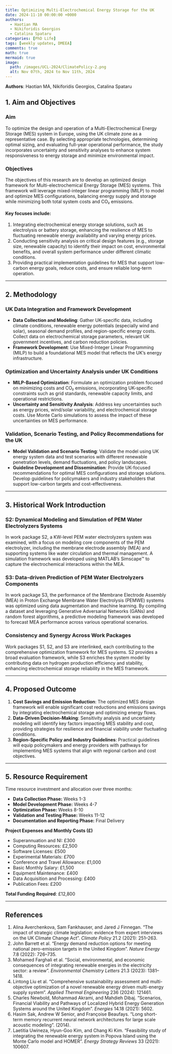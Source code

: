 ```yaml
---
title: Optimizing Multi-Electrochemical Energy Storage for the UK
date: 2024-11-10 00:00:00 +0000  
authors:  
  - Haotian MA  
  - Nikiforidis Georgios  
  - Catalina Spataru  
categories: [PhD Life]  
tags: [weekly updates, DMEEA]  
comments: true  
math: true  
mermaid: true  
image:  
  path: /images/UCL-2024/ClimatePolicy-2.png
  alt: Nov 07th, 2024 to Nov 11th, 2024  
---
```


**Authors**: Haotian MA, Nikiforidis Georgios, Catalina Spataru



## 1. Aim and Objectives

### Aim
To optimize the design and operation of a Multi-Electrochemical Energy Storage (MES) system in Europe, using the UK climate zone as a representative case. By selecting appropriate technologies, determining optimal sizing, and evaluating full-year operational performance, the study incorporates uncertainty and sensitivity analyses to enhance system responsiveness to energy storage and minimize environmental impact.

### Objectives
The objectives of this research are to develop an optimized design framework for Multi-electrochemical Energy Storage (MES) systems. This framework will leverage mixed-integer linear programming (MILP) to model and optimize MES configurations, balancing energy supply and storage while minimizing both total system costs and CO₂ emissions.

#### Key focuses include:
1. Integrating electrochemical energy storage solutions, such as electrolysis or battery storage, enhancing the resilience of MES to fluctuating renewable energy availability and varying energy prices.
2. Conducting sensitivity analysis on critical design features (e.g., storage size, renewable capacity) to identify their impact on cost, environmental benefits, and overall system performance under different climatic conditions.
3. Providing practical implementation guidelines for MES that support low-carbon energy goals, reduce costs, and ensure reliable long-term operation.

---

## 2. Methodology

### UK Data Integration and Framework Development
- **Data Collection and Modeling**: Gather UK-specific data, including climate conditions, renewable energy potentials (especially wind and solar), seasonal demand profiles, and region-specific energy costs. Collect data on electrochemical storage parameters, relevant UK government incentives, and carbon reduction policies.
- **Framework Development**: Use Mixed-Integer Linear Programming (MILP) to build a foundational MES model that reflects the UK’s energy infrastructure.

### Optimization and Uncertainty Analysis under UK Conditions
- **MILP-Based Optimization**: Formulate an optimization problem focused on minimizing costs and CO₂ emissions, incorporating UK-specific constraints such as grid standards, renewable capacity limits, and operational restrictions.
- **Uncertainty and Sensitivity Analysis**: Address key uncertainties such as energy prices, wind/solar variability, and electrochemical storage costs. Use Monte Carlo simulations to assess the impact of these uncertainties on MES performance.

### Validation, Scenario Testing, and Policy Recommendations for the UK
- **Model Validation and Scenario Testing**: Validate the model using UK energy system data and test scenarios with different renewable penetration levels, demand fluctuations, and policy landscapes.
- **Guideline Development and Dissemination**: Provide UK-focused recommendations for optimal MES configurations and storage solutions. Develop guidelines for policymakers and industry stakeholders that support low-carbon targets and cost-effectiveness.

---

## 3. Historical Work Introduction

### S2: Dynamical Modeling and Simulation of PEM Water Electrolyzers Systems
In work package S2, a KW-level PEM water electrolyzers system was examined, with a focus on modeling core components of the PEM electrolyzer, including the membrane electrode assembly (MEA) and supporting systems like water circulation and thermal management. A simulation framework was developed using MATLAB’s Simscape™ to capture the electrochemical interactions within the MEA.

### S3: Data-driven Prediction of PEM Water Electrolyzers Components
In work package S3, the performance of the Membrane Electrode Assembly (MEA) in Proton Exchange Membrane Water Electrolysis (PEMWE) systems was optimized using data augmentation and machine learning. By compiling a dataset and leveraging Generative Adversarial Networks (GANs) and random forest algorithms, a predictive modeling framework was developed to forecast MEA performance across various operational scenarios.

### Consistency and Synergy Across Work Packages
Work packages S1, S2, and S3 are interlinked, each contributing to the comprehensive optimization framework for MES systems. S2 provides a broad evaluation framework, while S3 enriches the system model by contributing data on hydrogen production efficiency and stability, enhancing electrochemical storage reliability in the MES framework.

---

## 4. Proposed Outcome

1. **Cost Savings and Emission Reduction**: The optimized MES design framework will enable significant cost reductions and emissions savings by integrating electrochemical storage and optimizing energy flows.
2. **Data-Driven Decision-Making**: Sensitivity analysis and uncertainty modeling will identify key factors impacting MES stability and cost, providing strategies for resilience and financial viability under fluctuating conditions.
3. **Region-Specific Policy and Industry Guidelines**: Practical guidelines will equip policymakers and energy providers with pathways for implementing MES systems that align with regional carbon and cost objectives.

---

## 5. Resource Requirement
Time resource investment and allocation over three months:
- **Data Collection Phase:** Weeks 1-3
- **Model Development Phase:** Weeks 4-7
- **Optimization Phase:** Weeks 8-10
- **Validation and Testing Phase:** Weeks 11-12
- **Documentation and Reporting Phase:** Final Delivery

**Project Expenses and Monthly Costs (£)**
- Superannuation and NI: £300
- Computing Resources: £2,500
- Software Licenses: £500
- Experimental Materials: £700
- Conference and Travel Allowance: £1,000
- Basic Monthly Salary: £1,500
- Equipment Maintenance: £400
- Data Acquisition and Processing: £400
- Publication Fees: £200

**Total Funding Required**: £12,800

---

## References

1. Alina Averchenkova, Sam Fankhauser, and Jared J Finnegan. “The impact of strategic climate legislation: evidence from expert interviews on the UK Climate Change Act”. *Climate Policy* 21.2 (2021): 251–263.
2. John Barrett et al. “Energy demand reduction options for meeting national zero-emission targets in the United Kingdom”. *Nature Energy* 7.8 (2022): 726–735.
3. Mohamed Farghali et al. “Social, environmental, and economic consequences of integrating renewable energies in the electricity sector: a review”. *Environmental Chemistry Letters* 21.3 (2023): 1381–1418.
4. Lintong Liu et al. “Comprehensive sustainability assessment and multi-objective optimization of a novel renewable energy driven multi-energy supply system”. *Applied Thermal Engineering* 236 (2024): 121461.
5. Charles Newbold, Mohammad Akrami, and Mahdieh Dibaj. “Scenarios, Financial Viability and Pathways of Localized Hybrid Energy Generation Systems around the United Kingdom”. *Energies* 14.18 (2021): 5602.
6. Hasim Sak, Andrew W Senior, and Françoise Beaufays. “Long short-term memory recurrent neural network architectures for large scale acoustic modeling”. (2014).
7. Laetitia Uwineza, Hyun-Goo Kim, and Chang Ki Kim. “Feasibility study of integrating the renewable energy system in Popova Island using the Monte Carlo model and HOMER”. *Energy Strategy Reviews* 33 (2021): 100607.
